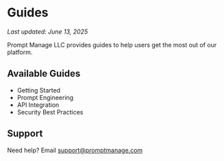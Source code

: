 # Guides

_Last updated: June 13, 2025_

Prompt Manage LLC provides guides to help users get the most out of our platform.

## Available Guides
- Getting Started
- Prompt Engineering
- API Integration
- Security Best Practices

## Support
Need help? Email [support@promptmanage.com](mailto:support@promptmanage.com) 